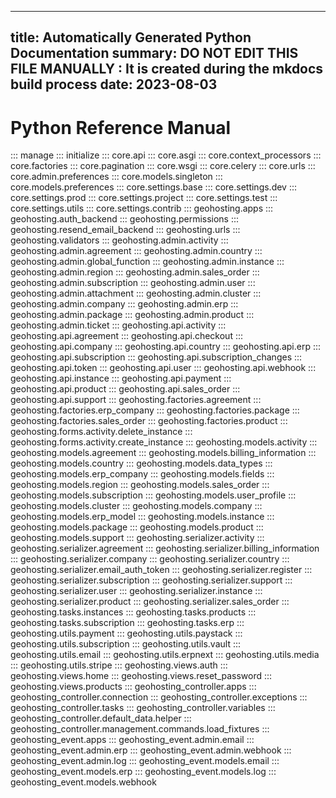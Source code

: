 
---
title: Automatically Generated Python Documentation
summary: DO NOT EDIT THIS FILE MANUALLY : It is created during the mkdocs build process
date: 2023-08-03
---

# Python Reference Manual
::: manage
::: initialize
::: core.api
::: core.asgi
::: core.context_processors
::: core.factories
::: core.pagination
::: core.wsgi
::: core.celery
::: core.urls
::: core.admin.preferences
::: core.models.singleton
::: core.models.preferences
::: core.settings.base
::: core.settings.dev
::: core.settings.prod
::: core.settings.project
::: core.settings.test
::: core.settings.utils
::: core.settings.contrib
::: geohosting.apps
::: geohosting.auth_backend
::: geohosting.permissions
::: geohosting.resend_email_backend
::: geohosting.urls
::: geohosting.validators
::: geohosting.admin.activity
::: geohosting.admin.agreement
::: geohosting.admin.country
::: geohosting.admin.global_function
::: geohosting.admin.instance
::: geohosting.admin.region
::: geohosting.admin.sales_order
::: geohosting.admin.subscription
::: geohosting.admin.user
::: geohosting.admin.attachment
::: geohosting.admin.cluster
::: geohosting.admin.company
::: geohosting.admin.erp
::: geohosting.admin.package
::: geohosting.admin.product
::: geohosting.admin.ticket
::: geohosting.api.activity
::: geohosting.api.agreement
::: geohosting.api.checkout
::: geohosting.api.company
::: geohosting.api.country
::: geohosting.api.erp
::: geohosting.api.subscription
::: geohosting.api.subscription_changes
::: geohosting.api.token
::: geohosting.api.user
::: geohosting.api.webhook
::: geohosting.api.instance
::: geohosting.api.payment
::: geohosting.api.product
::: geohosting.api.sales_order
::: geohosting.api.support
::: geohosting.factories.agreement
::: geohosting.factories.erp_company
::: geohosting.factories.package
::: geohosting.factories.sales_order
::: geohosting.factories.product
::: geohosting.forms.activity.delete_instance
::: geohosting.forms.activity.create_instance
::: geohosting.models.activity
::: geohosting.models.agreement
::: geohosting.models.billing_information
::: geohosting.models.country
::: geohosting.models.data_types
::: geohosting.models.erp_company
::: geohosting.models.fields
::: geohosting.models.region
::: geohosting.models.sales_order
::: geohosting.models.subscription
::: geohosting.models.user_profile
::: geohosting.models.cluster
::: geohosting.models.company
::: geohosting.models.erp_model
::: geohosting.models.instance
::: geohosting.models.package
::: geohosting.models.product
::: geohosting.models.support
::: geohosting.serializer.activity
::: geohosting.serializer.agreement
::: geohosting.serializer.billing_information
::: geohosting.serializer.company
::: geohosting.serializer.country
::: geohosting.serializer.email_auth_token
::: geohosting.serializer.register
::: geohosting.serializer.subscription
::: geohosting.serializer.support
::: geohosting.serializer.user
::: geohosting.serializer.instance
::: geohosting.serializer.product
::: geohosting.serializer.sales_order
::: geohosting.tasks.instances
::: geohosting.tasks.products
::: geohosting.tasks.subscription
::: geohosting.tasks.erp
::: geohosting.utils.payment
::: geohosting.utils.paystack
::: geohosting.utils.subscription
::: geohosting.utils.vault
::: geohosting.utils.email
::: geohosting.utils.erpnext
::: geohosting.utils.media
::: geohosting.utils.stripe
::: geohosting.views.auth
::: geohosting.views.home
::: geohosting.views.reset_password
::: geohosting.views.products
::: geohosting_controller.apps
::: geohosting_controller.connection
::: geohosting_controller.exceptions
::: geohosting_controller.tasks
::: geohosting_controller.variables
::: geohosting_controller.default_data.helper
::: geohosting_controller.management.commands.load_fixtures
::: geohosting_event.apps
::: geohosting_event.admin.email
::: geohosting_event.admin.erp
::: geohosting_event.admin.webhook
::: geohosting_event.admin.log
::: geohosting_event.models.email
::: geohosting_event.models.erp
::: geohosting_event.models.log
::: geohosting_event.models.webhook
